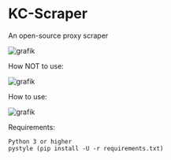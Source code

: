 # KC-Scraper
An open-source proxy scraper

![grafik](https://user-images.githubusercontent.com/70746714/182048507-8775f6dc-5422-4430-bce6-a121711c917c.png)

How NOT to use:
 
   ![grafik](https://user-images.githubusercontent.com/70746714/182048403-e5f1445d-6c8b-4928-a3cb-acd4e4b5a84d.png)

How to use:

   ![grafik](https://user-images.githubusercontent.com/70746714/182048366-fa0c43ae-df9b-4c3c-bdb4-8b903a0ad7d6.png)
    
Requirements:

    Python 3 or higher
    pystyle (pip install -U -r requirements.txt)
